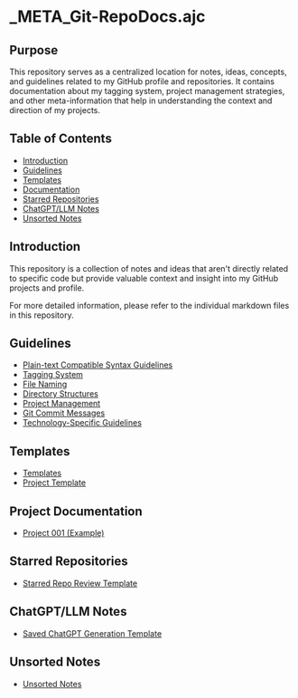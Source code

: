 # _META_Git-RepoDocs.ajc

## Purpose

This repository serves as a centralized location for notes, ideas, concepts, and guidelines related to my GitHub profile and repositories. It contains documentation about my tagging system, project management strategies, and other meta-information that help in understanding the context and direction of my projects.

## Table of Contents

- [Introduction](#introduction)
- [Guidelines](#guidelines)
- [Templates](#templates)
- [Documentation](#documentation)
- [Starred Repositories](#starred-repositories)
- [ChatGPT/LLM Notes](#chatgptllm-notes)
- [Unsorted Notes](#unsorted-notes)

## Introduction

This repository is a collection of notes and ideas that aren't directly related to specific code but provide valuable context and insight into my GitHub projects and profile.

For more detailed information, please refer to the individual markdown files in this repository.

## Guidelines
- [Plain-text Compatible Syntax Guidelines](guidelines/plain-text-notation.md)
- [Tagging System](guidelines/tagging-notation.md)
- [File Naming](guidelines/file-naming.md)
- [Directory Structures](guidelines/directory-structures.md)
- [Project Management](guidelines/project-management/project-management.md)
- [Git Commit Messages](guidelines/git-commit-messages.md)
- [Technology-Specific Guidelines](guidelines/tecnology-specific-guidelines/technology-specific-guidelines.md)

## Templates

- [Templates](templates/README.md)
- [Project Template](templates/projects/project-001)

## Project Documentation

- [Project 001 (Example)](documentation/projects/project-001.md)

## Starred Repositories

- [Starred Repo Review Template](starred-repos/base-template/starred-repo-review-template.md)

## ChatGPT/LLM Notes

- [Saved ChatGPT Generation Template](chatgpt/chatGPT-generated-content-template.md)

## Unsorted Notes

- [Unsorted Notes](notes/basic-note.md)